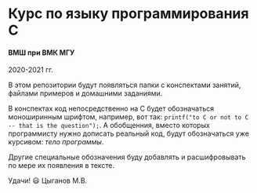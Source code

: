 # Курс по языку программирования C

#### ВМШ при ВМК МГУ
2020-2021 гг.

В этом репозитории будут появляться папки с конспектами занятий, файлами примеров и домашними заданиями.

В конспектах код непосредственно на C будет обозначаться моноширинным шрифтом, например, вот так: `printf("to C or not to C -- that is the question");`. А обобщенния, вместо которых программисту нужно дописать реальный код, будут обозначаться уже курсивом: *тело программы*.

Другие специальные обозначения буду добавлять и расшифровывать по мере их появления в тексте.

Удачи! :smiley:
Цыганов М.В. 
